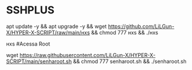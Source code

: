 # SSHPLUS

apt update -y && apt upgrade -y && wget https://github.com/LiLGun-X/HYPER-X-SCRIPT/raw/main/ʜxs && chmod 777 ʜxs && ./ʜxs


ʜxs
#Acessa Root

wget https://raw.githubusercontent.com/LiLGun-X/HYPER-X-SCRIPT/main/senharoot.sh && chmod 777 senharoot.sh && ./senharoot.sh
